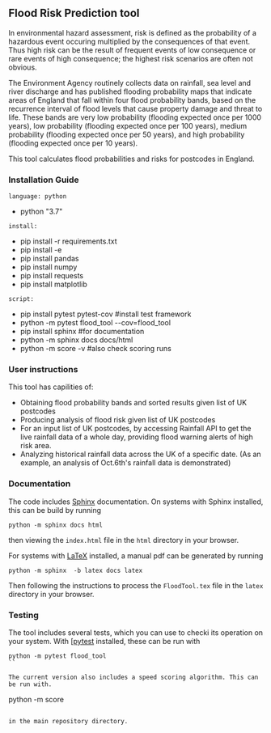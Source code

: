 ## Flood Risk Prediction tool

In environmental hazard assessment, risk is defined as the probability of a hazardous event occuring multiplied by the consequences of that event. Thus high risk can be the result of frequent events of low consequence or rare events of high consequence; the highest risk scenarios are often not obvious.

The Environment Agency routinely collects data on rainfall, sea level and river discharge and has published flooding probability maps that indicate areas of England that fall within four flood probability bands, based on the recurrence interval of flood levels that cause property damage and threat to life. These bands are very low probability (flooding expected once per 1000 years), low probability (flooding expected once per 100 years), medium probability (flooding expected once per 50 years), and high probability (flooding expected once per 10 years).

This tool calculates flood probabilities and risks for postcodes in England.

### Installation Guide

```
language: python
```
  - python "3.7"
```
install:
```
  - pip install -r requirements.txt
  - pip install -e
  - pip install pandas
  - pip install numpy
  - pip install requests
  - pip install matplotlib
```
script: 
```
  - pip install pytest pytest-cov #install test framework
  - python -m pytest flood_tool --cov=flood_tool
  - pip install sphinx #for documentation
  - python -m sphinx docs docs/html
  - python -m score -v #also check scoring runs

### User instructions

This tool has capilities of:
  - Obtaining flood probability bands and sorted results given list of UK postcodes
  - Producing analysis of flood risk given list of UK postcodes
  - For an input list of UK postcodes, by accessing Rainfall API to get the live rainfall data of a whole day, providing flood warning alerts of high risk area.
  - Analyzing historical rainfall data across the UK of a specific date. (As an example, an analysis of Oct.6th's rainfall data is demonstrated)

### Documentation

The code includes [Sphinx](https://www.sphinx-doc.org) documentation. On systems with Sphinx installed, this can be build by running

```
python -m sphinx docs html
```

then viewing the `index.html` file in the `html` directory in your browser.

For systems with [LaTeX](https://www.latex-project.org/get/) installed, a manual pdf can be generated by running

```
python -m sphinx  -b latex docs latex
```

Then following the instructions to process the `FloodTool.tex` file in the `latex` directory in your browser.

### Testing

The tool includes several tests, which you can use to checki its operation on your system. With [[pytest](https://doc.pytest.org/en/latest) installed, these can be run with

```
python -m pytest flood_tool
``

The current version also includes a speed scoring algorithm. This can be run with.

```
python -m score
```

in the main repository directory.

